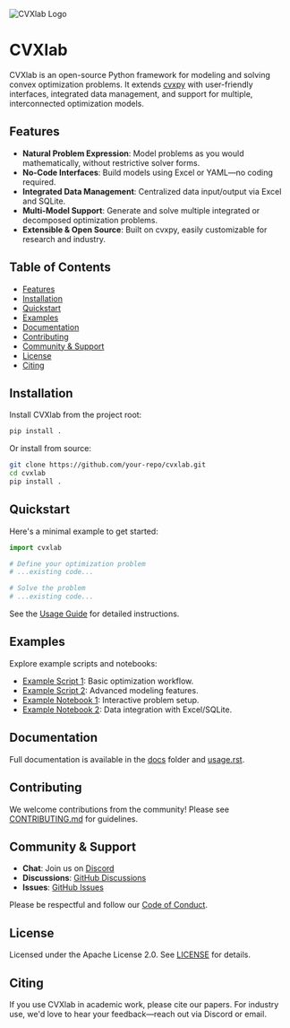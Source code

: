![CVXlab Logo]()

# CVXlab

CVXlab is an open-source Python framework for modeling and solving convex optimization problems. It extends [cvxpy](https://www.cvxpy.org/) with user-friendly interfaces, integrated data management, and support for multiple, interconnected optimization models.

## Features
- **Natural Problem Expression**: Model problems as you would mathematically, without restrictive solver forms.
- **No-Code Interfaces**: Build models using Excel or YAML—no coding required.
- **Integrated Data Management**: Centralized data input/output via Excel and SQLite.
- **Multi-Model Support**: Generate and solve multiple integrated or decomposed optimization problems.
- **Extensible & Open Source**: Built on cvxpy, easily customizable for research and industry.

## Table of Contents
- [Features](#features)
- [Installation](#installation)
- [Quickstart](#quickstart)
- [Examples](#examples)
- [Documentation](#documentation)
- [Contributing](#contributing)
- [Community & Support](#community--support)
- [License](#license)
- [Citing](#citing)

## Installation
Install CVXlab from the project root:
```bash
pip install .
```
Or install from source:
```bash
git clone https://github.com/your-repo/cvxlab.git
cd cvxlab
pip install .
```

## Quickstart
Here's a minimal example to get started:
```python
import cvxlab

# Define your optimization problem
# ...existing code...

# Solve the problem
# ...existing code...
```
See the [Usage Guide](usage.rst) for detailed instructions.

## Examples
Explore example scripts and notebooks:
- [Example Script 1](examples/example_script1.py): Basic optimization workflow.
- [Example Script 2](examples/example_script2.py): Advanced modeling features.
- [Example Notebook 1](examples/example_notebook1.ipynb): Interactive problem setup.
- [Example Notebook 2](examples/example_notebook2.ipynb): Data integration with Excel/SQLite.

## Documentation
Full documentation is available in the [docs](docs/) folder and [usage.rst](usage.rst).

## Contributing
We welcome contributions from the community! Please see [CONTRIBUTING.md](CONTRIBUTING.md) for guidelines.

## Community & Support
- **Chat**: Join us on [Discord](https://discord.gg/4urRQeGBCr)
- **Discussions**: [GitHub Discussions](https://github.com/your-repo/cvxlab/discussions)
- **Issues**: [GitHub Issues](https://github.com/your-repo/cvxlab/issues)

Please be respectful and follow our [Code of Conduct](CODE_OF_CONDUCT.md).

## License
Licensed under the Apache License 2.0. See [LICENSE](LICENSE) for details.

## Citing
If you use CVXlab in academic work, please cite our papers. For industry use, we'd love to hear your feedback—reach out via Discord or email.




